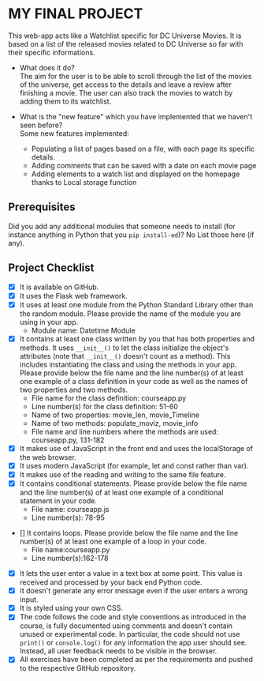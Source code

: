 # MY FINAL PROJECT
This web-app acts like a Watchlist specific for DC Universe Movies. It is based on a list of the released movies related to DC Universe so far with their specific informations.  

- What does it do?  
  The aim for the user is to be able to scroll through the list of the movies of the universe, get access to the details and leave a review after finishing a movie. The user can also track the movies to watch by adding them to its watchlist. 

- What is the "new feature" which you have implemented that we haven't seen before?  
  Some new features implemented:
  - Populating a list of pages based on a file, with each page its specific details.
  - Adding comments that can be saved with a date on each movie page
  - Adding elements to a watch list and displayed on the homepage thanks to Local storage function

## Prerequisites
Did you add any additional modules that someone needs to install (for instance anything in Python that you `pip install-ed`)? No
List those here (if any).

## Project Checklist
- [X] It is available on GitHub.
- [X] It uses the Flask web framework.
- [X] It uses at least one module from the Python Standard Library other than the random module.
  Please provide the name of the module you are using in your app.
  - Module name: Datetime Module
- [X] It contains at least one class written by you that has both properties and methods. It uses `__init__()` to let the class initialize the object's attributes (note that  `__init__()` doesn't count as a method). This includes instantiating the class and using the methods in your app. Please provide below the file name and the line number(s) of at least one example of a class definition in your code as well as the names of two properties and two methods.
  - File name for the class definition: courseapp.py
  - Line number(s) for the class definition: 51-60
  - Name of two properties: movie_len, movie_Timeline
  - Name of two methods: populate_moviz, movie_info
  - File name and line numbers where the methods are used: courseapp.py, 131-182
- [X] It makes use of JavaScript in the front end and uses the localStorage of the web browser.
- [X] It uses modern JavaScript (for example, let and const rather than var).
- [X] It makes use of the reading and writing to the same file feature.
- [X] It contains conditional statements. Please provide below the file name and the line number(s) of at least
  one example of a conditional statement in your code.
  - File name: courseapp.js
  - Line number(s): 78-95
- [] It contains loops. Please provide below the file name and the line number(s) of at least
  one example of a loop in your code.
  - File name:courseapp.py
  - Line number(s):162-178
- [X] It lets the user enter a value in a text box at some point.
  This value is received and processed by your back end Python code.
- [X] It doesn't generate any error message even if the user enters a wrong input.
- [X] It is styled using your own CSS.
- [X] The code follows the code and style conventions as introduced in the course, is fully documented using comments and doesn't contain unused or experimental code. 
  In particular, the code should not use `print()` or `console.log()` for any information the app user should see. Instead, all user feedback needs to be visible in the browser.  
- [X] All exercises have been completed as per the requirements and pushed to the respective GitHub repository.
